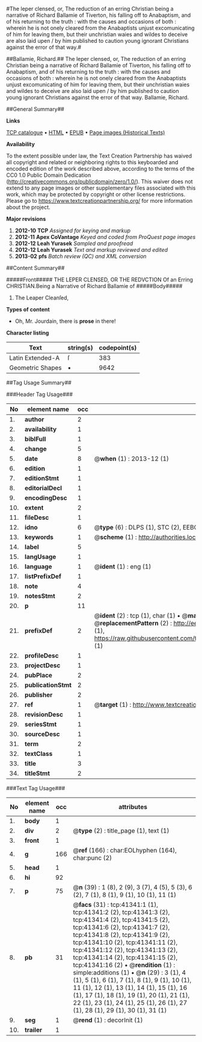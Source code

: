 #The leper clensed, or, The reduction of an erring Christian being a narrative of Richard Ballamie of Tiverton, his falling off to Anabaptism, and of his returning to the truth : with the causes and occasions of both : wherein he is not onely cleared from the Anabaptists unjust excomunicating of him for leaving them, but their unchristian waies and wildes to deceive are also laid upen / by him published to caution young ignorant Christians against the error of that way.#

##Ballamie, Richard.##
The leper clensed, or, The reduction of an erring Christian being a narrative of Richard Ballamie of Tiverton, his falling off to Anabaptism, and of his returning to the truth : with the causes and occasions of both : wherein he is not onely cleared from the Anabaptists unjust excomunicating of him for leaving them, but their unchristian waies and wildes to deceive are also laid upen / by him published to caution young ignorant Christians against the error of that way.
Ballamie, Richard.

##General Summary##

**Links**

[TCP catalogue](http://www.ota.ox.ac.uk/tcp/)  • 
[HTML](http://tei.it.ox.ac.uk/tcp/Texts-HTML/free/A30/A30565.html)  • 
[EPUB](http://tei.it.ox.ac.uk/tcp/Texts-EPUB/free/A30/A30565.epub) • 
[Page images (Historical Texts)](https://historicaltexts.jisc.ac.uk/eebo-08448026e)

**Availability**

To the extent possible under law, the Text Creation Partnership has waived all copyright and related or neighboring rights to this keyboarded and encoded edition of the work described above, according to the terms of the CC0 1.0 Public Domain Dedication (http://creativecommons.org/publicdomain/zero/1.0/). This waiver does not extend to any page images or other supplementary files associated with this work, which may be protected by copyright or other license restrictions. Please go to https://www.textcreationpartnership.org/ for more information about the project.

**Major revisions**

1. __2012-10__ __TCP__ *Assigned for keying and markup*
1. __2012-11__ __Apex CoVantage__ *Keyed and coded from ProQuest page images*
1. __2012-12__ __Leah Yurasek__ *Sampled and proofread*
1. __2012-12__ __Leah Yurasek__ *Text and markup reviewed and edited*
1. __2013-02__ __pfs__ *Batch review (QC) and XML conversion*

##Content Summary##

#####Front#####
THE LEPER CLENSED, OR THE REDVCTION Of an Erring CHRISTIAN.Being a Narrative of Richard Ballamie of 
#####Body#####

1. The Leaper Cleanſed,

**Types of content**

  * Oh, Mr. Jourdain, there is **prose** in there!

**Character listing**


|Text|string(s)|codepoint(s)|
|---|---|---|
|Latin Extended-A|ſ|383|
|Geometric Shapes|▪|9642|

##Tag Usage Summary##

###Header Tag Usage###

|No|element name|occ|attributes|
|---|---|---|---|
|1.|__author__|2||
|2.|__availability__|1||
|3.|__biblFull__|1||
|4.|__change__|5||
|5.|__date__|8| @__when__ (1) : 2013-12 (1)|
|6.|__edition__|1||
|7.|__editionStmt__|1||
|8.|__editorialDecl__|1||
|9.|__encodingDesc__|1||
|10.|__extent__|2||
|11.|__fileDesc__|1||
|12.|__idno__|6| @__type__ (6) : DLPS (1), STC (2), EEBO-CITATION (1), OCLC (1), VID (1)|
|13.|__keywords__|1| @__scheme__ (1) : http://authorities.loc.gov/ (1)|
|14.|__label__|5||
|15.|__langUsage__|1||
|16.|__language__|1| @__ident__ (1) : eng (1)|
|17.|__listPrefixDef__|1||
|18.|__note__|4||
|19.|__notesStmt__|2||
|20.|__p__|11||
|21.|__prefixDef__|2| @__ident__ (2) : tcp (1), char (1)  •  @__matchPattern__ (2) : ([0-9\-]+):([0-9IVX]+) (1), (.+) (1)  •  @__replacementPattern__ (2) : http://eebo.chadwyck.com/downloadtiff?vid=$1&page=$2 (1), https://raw.githubusercontent.com/textcreationpartnership/Texts/master/tcpchars.xml#$1 (1)|
|22.|__profileDesc__|1||
|23.|__projectDesc__|1||
|24.|__pubPlace__|2||
|25.|__publicationStmt__|2||
|26.|__publisher__|2||
|27.|__ref__|1| @__target__ (1) : http://www.textcreationpartnership.org/docs/. (1)|
|28.|__revisionDesc__|1||
|29.|__seriesStmt__|1||
|30.|__sourceDesc__|1||
|31.|__term__|2||
|32.|__textClass__|1||
|33.|__title__|3||
|34.|__titleStmt__|2||


###Text Tag Usage###

|No|element name|occ|attributes|
|---|---|---|---|
|1.|__body__|1||
|2.|__div__|2| @__type__ (2) : title_page (1), text (1)|
|3.|__front__|1||
|4.|__g__|166| @__ref__ (166) : char:EOLhyphen (164), char:punc (2)|
|5.|__head__|1||
|6.|__hi__|92||
|7.|__p__|75| @__n__ (39) : 1 (8), 2 (9), 3 (7), 4 (5), 5 (3), 6 (2), 7 (1), 8 (1), 9 (1), 10 (1), 11 (1)|
|8.|__pb__|31| @__facs__ (31) : tcp:41341:1 (1), tcp:41341:2 (2), tcp:41341:3 (2), tcp:41341:4 (2), tcp:41341:5 (2), tcp:41341:6 (2), tcp:41341:7 (2), tcp:41341:8 (2), tcp:41341:9 (2), tcp:41341:10 (2), tcp:41341:11 (2), tcp:41341:12 (2), tcp:41341:13 (2), tcp:41341:14 (2), tcp:41341:15 (2), tcp:41341:16 (2)  •  @__rendition__ (1) : simple:additions (1)  •  @__n__ (29) : 3 (1), 4 (1), 5 (1), 6 (1), 7 (1), 8 (1), 9 (1), 10 (1), 11 (1), 12 (1), 13 (1), 14 (1), 15 (1), 16 (1), 17 (1), 18 (1), 19 (1), 20 (1), 21 (1), 22 (1), 23 (1), 24 (1), 25 (1), 26 (1), 27 (1), 28 (1), 29 (1), 30 (1), 31 (1)|
|9.|__seg__|1| @__rend__ (1) : decorInit (1)|
|10.|__trailer__|1||
